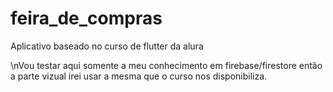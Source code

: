 # feira_de_compras

Aplicativo baseado no curso de flutter da alura 

\nVou testar aqui somente a meu conhecimento em firebase/firestore então a parte vizual irei usar a mesma que o curso nos disponibiliza.

